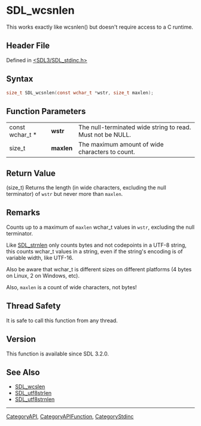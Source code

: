 # SDL_wcsnlen

This works exactly like wcsnlen() but doesn't require access to a C runtime.

## Header File

Defined in [<SDL3/SDL_stdinc.h>](https://github.com/libsdl-org/SDL/blob/main/include/SDL3/SDL_stdinc.h)

## Syntax

```c
size_t SDL_wcsnlen(const wchar_t *wstr, size_t maxlen);
```

## Function Parameters

|                 |            |                                                            |
| --------------- | ---------- | ---------------------------------------------------------- |
| const wchar_t * | **wstr**   | The null-terminated wide string to read. Must not be NULL. |
| size_t          | **maxlen** | The maximum amount of wide characters to count.            |

## Return Value

(size_t) Returns the length (in wide characters, excluding the null
terminator) of `wstr` but never more than `maxlen`.

## Remarks

Counts up to a maximum of `maxlen` wchar_t values in `wstr`, excluding the
null terminator.

Like [SDL_strnlen](SDL_strnlen) only counts bytes and not codepoints in a
UTF-8 string, this counts wchar_t values in a string, even if the string's
encoding is of variable width, like UTF-16.

Also be aware that wchar_t is different sizes on different platforms (4
bytes on Linux, 2 on Windows, etc).

Also, `maxlen` is a count of wide characters, not bytes!

## Thread Safety

It is safe to call this function from any thread.

## Version

This function is available since SDL 3.2.0.

## See Also

- [SDL_wcslen](SDL_wcslen)
- [SDL_utf8strlen](SDL_utf8strlen)
- [SDL_utf8strnlen](SDL_utf8strnlen)






----
[CategoryAPI](CategoryAPI), [CategoryAPIFunction](CategoryAPIFunction), [CategoryStdinc](CategoryStdinc)

